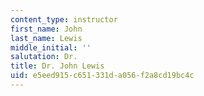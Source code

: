 ```yaml
---
content_type: instructor
first_name: John
last_name: Lewis
middle_initial: ''
salutation: Dr.
title: Dr. John Lewis
uid: e5eed915-c651-331d-a056-f2a8cd19bc4c
---
```

